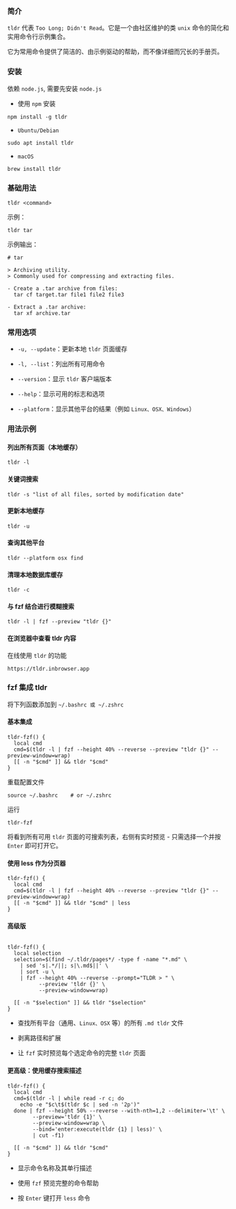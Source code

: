 ### 简介

`tldr` 代表 `Too Long; Didn't Read`。它是一个由社区维护的类 `unix` 命令的简化和实用命令行示例集合。 
 
它为常用命令提供了简洁的、由示例驱动的帮助，而不像详细而冗长的手册页。

### 安装

依赖 `node.js`, 需要先安装 `node.js`

* 使用 `npm` 安装

```shell
npm install -g tldr
```

* `Ubuntu/Debian`

```shell
sudo apt install tldr
```

* `macOS`

```shell
brew install tldr
```

### 基础用法

```shell
tldr <command>
```

示例：

```shell
tldr tar
```

示例输出：

```shell
# tar

> Archiving utility.
> Commonly used for compressing and extracting files.

- Create a .tar archive from files:
  tar cf target.tar file1 file2 file3

- Extract a .tar archive:
  tar xf archive.tar
```

### 常用选项

* `-u, --update`：更新本地 `tldr` 页面缓存

* `-l, --list`：列出所有可用命令

* `--version`：显示 `tldr` 客户端版本

* `--help`：显示可用的标志和选项

* `--platform`：显示其他平台的结果（例如 `Linux、OSX、Windows`）

### 用法示例

#### 列出所有页面（本地缓存）

```shell
tldr -l
```

#### 关键词搜索

```shell
tldr -s "list of all files, sorted by modification date"
```

#### 更新本地缓存

```shell
tldr -u
```

#### 查询其他平台

```shell
tldr --platform osx find
```

#### 清理本地数据库缓存

```shell
tldr -c
```

#### 与 fzf 结合进行模糊搜索

```shell
tldr -l | fzf --preview "tldr {}"
```

#### 在浏览器中查看 tldr 内容

在线使用 `tldr` 的功能

```url
https://tldr.inbrowser.app
```

### fzf 集成 tldr

将下列函数添加到 `~/.bashrc 或 ~/.zshrc`

#### 基本集成

```shell
tldr-fzf() {
  local cmd
  cmd=$(tldr -l | fzf --height 40% --reverse --preview "tldr {}" --preview-window=wrap)
  [[ -n "$cmd" ]] && tldr "$cmd"
}
```

重载配置文件

```shell
source ~/.bashrc    # or ~/.zshrc
```

运行

```shell
tldr-fzf
```

将看到所有可用 `tldr` 页面的可搜索列表，右侧有实时预览 - 只需选择一个并按 `Enter` 即可打开它。

#### 使用 less 作为分页器

```shell
tldr-fzf() {
  local cmd
  cmd=$(tldr -l | fzf --height 40% --reverse --preview "tldr {}" --preview-window=wrap)
  [[ -n "$cmd" ]] && tldr "$cmd" | less
}
```

#### 高级版

```shell

tldr-fzf() {
  local selection
  selection=$(find ~/.tldr/pages*/ -type f -name "*.md" \
    | sed 's|.*/||; s|\.md$||' \
    | sort -u \
    | fzf --height 40% --reverse --prompt="TLDR > " \
          --preview 'tldr {}' \
          --preview-window=wrap)

  [[ -n "$selection" ]] && tldr "$selection"
}
```

* 查找所有平台（通用、`Linux、OSX` 等）的所有 `.md tldr` 文件

* 剥离路径和扩展

* 让 `fzf` 实时预览每个选定命令的完整 `tldr` 页面

#### 更高级：使用缓存搜索描述

```shell
tldr-fzf() {
  local cmd
  cmd=$(tldr -l | while read -r c; do
    echo -e "$c\t$(tldr $c | sed -n '2p')"
  done | fzf --height 50% --reverse --with-nth=1,2 --delimiter='\t' \
        --preview='tldr {1}' \
        --preview-window=wrap \
        --bind='enter:execute(tldr {1} | less)' \
        | cut -f1)

  [[ -n "$cmd" ]] && tldr "$cmd"
}
```

* 显示命令名称及其单行描述

* 使用 `fzf` 预览完整的命令帮助

* 按 `Enter` 键打开 `less` 命令